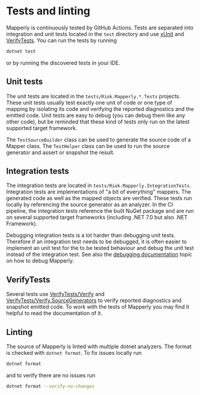 # Tests and linting

Mapperly is continuously tested by GitHub Actions.
Tests are separated into integration and unit tests located in the `test` directory
and use [xUnit](https://xunit.net/) and [VerifyTests](https://github.com/VerifyTests/Verify).
You can run the tests by running

```bash
dotnet test
```

or by running the discovered tests in your IDE.

## Unit tests

The unit tests are located in the `tests/Riok.Mapperly.*.Tests` projects.
These unit tests usually test exactly one unit of code or one type of mapping by isolating its code
and verifying the reported diagnostics and the emitted code.
Unit tests are easy to debug (you can debug them like any other code),
but be reminded that these kind of tests only run on the latest supported target framework.

The `TestSourceBuilder` class can be used to generate the source code of a Mapper class.
The `TestHelper` class can be used to run the source generator and assert or snapshot the result.

## Integration tests

The integration tests are located in `tests/Riok.Mapperly.IntegrationTests`.
Integration tests are implementations of "a bit of everything" mappers.
The generated code as well as the mapped objects are verified.
These tests run locally by referencing the source generator as an analyzer.
In the CI pipeline, the integration tests reference the built NuGet package and
are run on several supported target frameworks (including .NET 7.0 but also .NET Framework).

Debugging integration tests is a lot harder than debugging unit tests.
Therefore if an integration test needs to be debugged,
it is often easier to implement an unit test for the to be tested behaviour
and debug the unit test instead of the integration test.
See also the [debugging documentation](./debugging) topic on how to debug Mapperly.

## VerifyTests

Several tests use [VerifyTests/Verify](https://github.com/VerifyTests/Verify)
and [VerifyTests/Verify.SourceGenerators](https://github.com/VerifyTests/Verify.SourceGenerators)
to verify reported diagnostics and snapshot emitted code.
To work with the tests of Mapperly you may find it helpful to read the documentation of it.

## Linting

The source of Mapperly is linted with multiple dotnet analyzers.
The format is checked with `dotnet format`.
To fix issues locally run

```bash
dotnet format
```

and to verify there are no issues run

```bash
dotnet format --verify-no-changes
```
